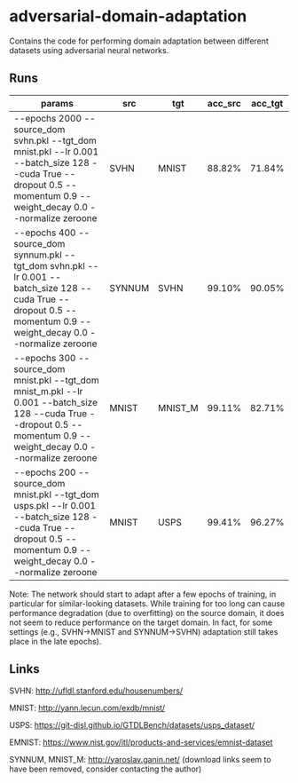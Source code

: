 # adversarial-domain-adaptation

Contains the code for performing domain adaptation between different datasets using adversarial neural networks.

## Runs

| params                                                                                                                                                                                 | src    | tgt     | acc_src | acc_tgt |
|----------------------------------------------------------------------------------------------------------------------------------------------------------------------------------------|--------|---------|---------|---------|
|--epochs 2000 --source_dom svhn.pkl --tgt_dom mnist.pkl --lr 0.001 --batch_size 128 --cuda True --dropout 0.5 --momentum 0.9 --weight_decay 0.0 --normalize zeroone    | SVHN   | MNIST   | 88.82%  | 71.84%  |
|--epochs 400 --source_dom synnum.pkl --tgt_dom svhn.pkl --lr 0.001 --batch_size 128 --cuda True --dropout 0.5 --momentum 0.9 --weight_decay 0.0 --normalize zeroone   | SYNNUM |    SVHN |  99.10% |  90.05% |
|--epochs 300 --source_dom mnist.pkl --tgt_dom mnist_m.pkl --lr 0.001 --batch_size 128 --cuda True --dropout 0.5 --momentum 0.9 --weight_decay 0.0 --normalize zeroone |  MNIST | MNIST_M |  99.11% |  82.71% |
|--epochs 200 --source_dom mnist.pkl --tgt_dom usps.pkl --lr 0.001 --batch_size 128 --cuda True --dropout 0.5 --momentum 0.9 --weight_decay 0.0 --normalize zeroone    |  MNIST |    USPS |  99.41% |  96.27% |

Note: The network should start to adapt after a few epochs of training, in particular for similar-looking datasets. While training for too long can cause performance degradation (due to overfitting) on the source domain, it does not seem to reduce performance on the target domain. In fact, for some settings (e.g., SVHN->MNIST and SYNNUM->SVHN) adaptation still takes place in the late epochs).

## Links

SVHN: <http://ufldl.stanford.edu/housenumbers/>

MNIST: <http://yann.lecun.com/exdb/mnist/>

USPS: <https://git-disl.github.io/GTDLBench/datasets/usps_dataset/>

EMNIST: <https://www.nist.gov/itl/products-and-services/emnist-dataset>

SYNNUM, MNIST_M: <http://yaroslav.ganin.net/> (download links seem to have been removed, consider contacting the author)



